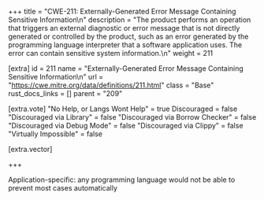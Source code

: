 +++
title = "CWE-211: Externally-Generated Error Message Containing Sensitive Information\n"
description = "The product performs an operation that triggers an external diagnostic or error message that is not directly generated or controlled by the product, such as an error generated by the programming language interpreter that a software application uses. The error can contain sensitive system information.\n"
weight = 211

[extra]
id = 211
name = "Externally-Generated Error Message Containing Sensitive Information\n"
url = "https://cwe.mitre.org/data/definitions/211.html"
class = "Base"
rust_docs_links = []
parent = "209"

[extra.vote]
"No Help, or Langs Wont Help" = true
Discouraged = false
"Discouraged via Library" = false
"Discouraged via Borrow Checker" = false
"Discouraged via Debug Mode" = false
"Discouraged via Clippy" = false
"Virtually Impossible" = false

[extra.vector]

+++

Application-specific: any programming language would not be able to prevent most cases automatically